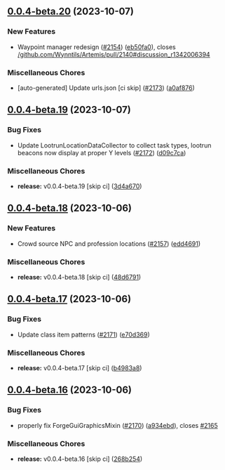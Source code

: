 ## [0.0.4-beta.20](https://github.com/Wynntils/Artemis/compare/v0.0.4-beta.19...v0.0.4-beta.20) (2023-10-07)


### New Features

* Waypoint manager redesign ([#2154](https://github.com/Wynntils/Artemis/issues/2154)) ([eb50fa0](https://github.com/Wynntils/Artemis/commit/eb50fa00c35e59c72411bf9811553b6fac8e3dba)), closes [/github.com/Wynntils/Artemis/pull/2140#discussion_r1342006394](https://github.com/Wynntils//github.com/Wynntils/Artemis/pull/2140/issues/discussion_r1342006394)


### Miscellaneous Chores

* [auto-generated] Update urls.json [ci skip] ([#2173](https://github.com/Wynntils/Artemis/issues/2173)) ([a0af876](https://github.com/Wynntils/Artemis/commit/a0af876331e1cdc05f481b8364d6db34392ebd9f))

## [0.0.4-beta.19](https://github.com/Wynntils/Artemis/compare/v0.0.4-beta.18...v0.0.4-beta.19) (2023-10-07)


### Bug Fixes

* Update LootrunLocationDataCollector to collect task types, lootrun beacons now display at proper Y levels ([#2172](https://github.com/Wynntils/Artemis/issues/2172)) ([d09c7ca](https://github.com/Wynntils/Artemis/commit/d09c7ca8ecf97626fa76a9de3c734204ae4e71e5))


### Miscellaneous Chores

* **release:** v0.0.4-beta.19 [skip ci] ([3d4a670](https://github.com/Wynntils/Artemis/commit/3d4a670a6fbfd64d151acd1f1a594a75a546e895))

## [0.0.4-beta.18](https://github.com/Wynntils/Artemis/compare/v0.0.4-beta.17...v0.0.4-beta.18) (2023-10-06)


### New Features

* Crowd source NPC and profession locations ([#2157](https://github.com/Wynntils/Artemis/issues/2157)) ([edd4691](https://github.com/Wynntils/Artemis/commit/edd46918cbd508cf8990bef772de14c2500fee1f))


### Miscellaneous Chores

* **release:** v0.0.4-beta.18 [skip ci] ([48d6791](https://github.com/Wynntils/Artemis/commit/48d6791afb13f80431a2589bd6b9db943edd1d37))

## [0.0.4-beta.17](https://github.com/Wynntils/Artemis/compare/v0.0.4-beta.16...v0.0.4-beta.17) (2023-10-06)


### Bug Fixes

* Update class item patterns ([#2171](https://github.com/Wynntils/Artemis/issues/2171)) ([e70d369](https://github.com/Wynntils/Artemis/commit/e70d3692209706431639dd45f6af648d645f9853))


### Miscellaneous Chores

* **release:** v0.0.4-beta.17 [skip ci] ([b4983a8](https://github.com/Wynntils/Artemis/commit/b4983a8d8cb1670170882813ab3664b2b07ac0a0))

## [0.0.4-beta.16](https://github.com/Wynntils/Artemis/compare/v0.0.4-beta.15...v0.0.4-beta.16) (2023-10-06)


### Bug Fixes

* properly fix ForgeGuiGraphicsMixin ([#2170](https://github.com/Wynntils/Artemis/issues/2170)) ([a934ebd](https://github.com/Wynntils/Artemis/commit/a934ebddee9d5392e47d34aaed4fe9200d907991)), closes [#2165](https://github.com/Wynntils/Artemis/issues/2165)


### Miscellaneous Chores

* **release:** v0.0.4-beta.16 [skip ci] ([268b254](https://github.com/Wynntils/Artemis/commit/268b2549b38c0dcd953811e946af133c59c6d72b))

